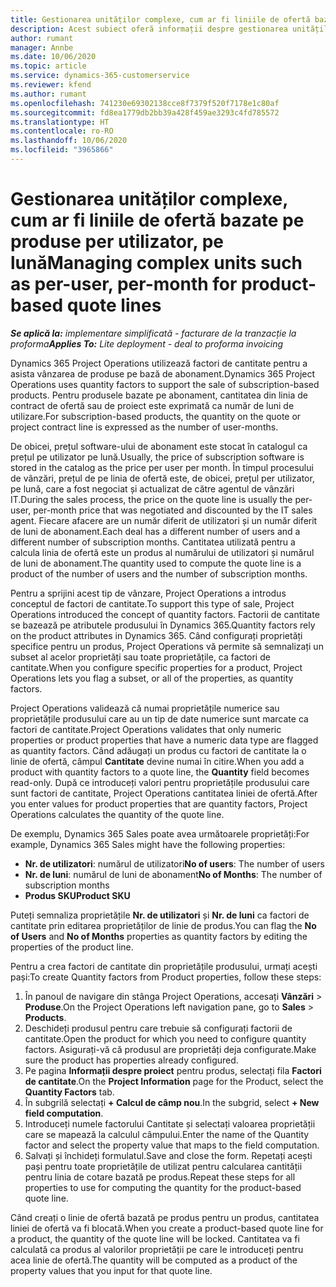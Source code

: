 ```yaml
---
title: Gestionarea unităților complexe, cum ar fi liniile de ofertă bazate pe produse per utilizator, pe lună
description: Acest subiect oferă informații despre gestionarea unităților complexe pentru linii de ofertă bazate pe produs.
author: rumant
manager: Annbe
ms.date: 10/06/2020
ms.topic: article
ms.service: dynamics-365-customerservice
ms.reviewer: kfend
ms.author: rumant
ms.openlocfilehash: 741230e69302138cce8f7379f520f7178e1c80af
ms.sourcegitcommit: fd8ea1779db2bb39a428f459ae3293c4fd785572
ms.translationtype: HT
ms.contentlocale: ro-RO
ms.lasthandoff: 10/06/2020
ms.locfileid: "3965866"
---
```

# <a name="managing-complex-units-such-as-per-user-per-month-for-product-based-quote-lines"></a><span data-ttu-id="b31c8-103">Gestionarea unităților complexe, cum ar fi liniile de ofertă bazate pe produse per utilizator, pe lună</span><span class="sxs-lookup"><span data-stu-id="b31c8-103">Managing complex units such as per-user, per-month for product-based quote lines</span></span>

<span data-ttu-id="b31c8-104">_**Se aplică la:** implementare simplificată - facturare de la tranzacție la proforma_</span><span class="sxs-lookup"><span data-stu-id="b31c8-104">_**Applies To:** Lite deployment - deal to proforma invoicing_</span></span>

<span data-ttu-id="b31c8-105">Dynamics 365 Project Operations utilizează factori de cantitate pentru a asista vânzarea de produse pe bază de abonament.</span><span class="sxs-lookup"><span data-stu-id="b31c8-105">Dynamics 365 Project Operations uses quantity factors to support the sale of subscription-based products.</span></span> <span data-ttu-id="b31c8-106">Pentru produsele bazate pe abonament, cantitatea din linia de contract de ofertă sau de proiect este exprimată ca număr de luni de utilizare.</span><span class="sxs-lookup"><span data-stu-id="b31c8-106">For subscription-based products, the quantity on the quote or project contract line is expressed as the number of user-months.</span></span>

<span data-ttu-id="b31c8-107">De obicei, prețul software-ului de abonament este stocat în catalogul ca prețul pe utilizator pe lună.</span><span class="sxs-lookup"><span data-stu-id="b31c8-107">Usually, the price of subscription software is stored in the catalog as the price per user per month.</span></span> <span data-ttu-id="b31c8-108">În timpul procesului de vânzări, prețul de pe linia de ofertă este, de obicei, prețul per utilizator, pe lună, care a fost negociat și actualizat de către agentul de vânzări IT.</span><span class="sxs-lookup"><span data-stu-id="b31c8-108">During the sales process, the price on the quote line is usually the per-user, per-month price that was negotiated and discounted by the IT sales agent.</span></span> <span data-ttu-id="b31c8-109">Fiecare afacere are un număr diferit de utilizatori și un număr diferit de luni de abonament.</span><span class="sxs-lookup"><span data-stu-id="b31c8-109">Each deal has a different number of users and a different number of subscription months.</span></span> <span data-ttu-id="b31c8-110">Cantitatea utilizată pentru a calcula linia de ofertă este un produs al numărului de utilizatori și numărul de luni de abonament.</span><span class="sxs-lookup"><span data-stu-id="b31c8-110">The quantity used to compute the quote line is a product of the number of users and the number of subscription months.</span></span>

<span data-ttu-id="b31c8-111">Pentru a sprijini acest tip de vânzare, Project Operations a introdus conceptul de factori de cantitate.</span><span class="sxs-lookup"><span data-stu-id="b31c8-111">To support this type of sale, Project Operations introduced the concept of quantity factors.</span></span> <span data-ttu-id="b31c8-112">Factorii de cantitate se bazează pe atributele produsului în Dynamics 365.</span><span class="sxs-lookup"><span data-stu-id="b31c8-112">Quantity factors rely on the product attributes in Dynamics 365.</span></span> <span data-ttu-id="b31c8-113">Când configurați proprietăți specifice pentru un produs, Project Operations vă permite să semnalizați un subset al acelor proprietăți sau toate proprietățile, ca factori de cantitate.</span><span class="sxs-lookup"><span data-stu-id="b31c8-113">When you configure specific properties for a product, Project Operations lets you flag a subset, or all of the properties, as quantity factors.</span></span>

<span data-ttu-id="b31c8-114">Project Operations validează că numai proprietățile numerice sau proprietățile produsului care au un tip de date numerice sunt marcate ca factori de cantitate.</span><span class="sxs-lookup"><span data-stu-id="b31c8-114">Project Operations validates that only numeric properties or product properties that have a numeric data type are flagged as quantity factors.</span></span> <span data-ttu-id="b31c8-115">Când adăugați un produs cu factori de cantitate la o linie de ofertă, câmpul **Cantitate** devine numai în citire.</span><span class="sxs-lookup"><span data-stu-id="b31c8-115">When you add a product with quantity factors to a quote line, the **Quantity** field becomes read-only.</span></span> <span data-ttu-id="b31c8-116">După ce introduceți valori pentru proprietățile produsului care sunt factori de cantitate, Project Operations cantitatea liniei de ofertă.</span><span class="sxs-lookup"><span data-stu-id="b31c8-116">After you enter values for product properties that are quantity factors, Project Operations calculates the quantity of the quote line.</span></span>

<span data-ttu-id="b31c8-117">De exemplu, Dynamics 365 Sales poate avea următoarele proprietăți:</span><span class="sxs-lookup"><span data-stu-id="b31c8-117">For example, Dynamics 365 Sales might have the following properties:</span></span>

- <span data-ttu-id="b31c8-118">**Nr. de utilizatori**: numărul de utilizatori</span><span class="sxs-lookup"><span data-stu-id="b31c8-118">**No of users**: The number of users</span></span>
- <span data-ttu-id="b31c8-119">**Nr. de luni**: numărul de luni de abonament</span><span class="sxs-lookup"><span data-stu-id="b31c8-119">**No of Months**: The number of subscription months</span></span>
- <span data-ttu-id="b31c8-120">**Produs SKU**</span><span class="sxs-lookup"><span data-stu-id="b31c8-120">**Product SKU**</span></span>

<span data-ttu-id="b31c8-121">Puteți semnaliza proprietățile **Nr. de utilizatori** și **Nr. de luni** ca factori de cantitate prin editarea proprietăților de linie de produs.</span><span class="sxs-lookup"><span data-stu-id="b31c8-121">You can flag the **No of Users** and **No of Months** properties as quantity factors by editing the properties of the product line.</span></span>

<span data-ttu-id="b31c8-122">Pentru a crea factori de cantitate din proprietățile produsului, urmați acești pași:</span><span class="sxs-lookup"><span data-stu-id="b31c8-122">To create Quantity factors from Product properties, follow these steps:</span></span>

1. <span data-ttu-id="b31c8-123">În panoul de navigare din stânga Project Operations, accesați **Vânzări** > **Produse**.</span><span class="sxs-lookup"><span data-stu-id="b31c8-123">On the Project Operations left navigation pane, go to **Sales** > **Products**.</span></span>
2. <span data-ttu-id="b31c8-124">Deschideți produsul pentru care trebuie să configurați factorii de cantitate.</span><span class="sxs-lookup"><span data-stu-id="b31c8-124">Open the product for which you need to configure quantity factors.</span></span> <span data-ttu-id="b31c8-125">Asigurați-vă că produsul are proprietăți deja configurate.</span><span class="sxs-lookup"><span data-stu-id="b31c8-125">Make sure the product has properties already configured.</span></span>
3. <span data-ttu-id="b31c8-126">Pe pagina **Informații despre proiect** pentru produs, selectați fila **Factori de cantitate**.</span><span class="sxs-lookup"><span data-stu-id="b31c8-126">On the **Project Information** page for the Product, select the **Quantity Factors** tab.</span></span>
4. <span data-ttu-id="b31c8-127">În subgrilă selectați **+ Calcul de câmp nou**.</span><span class="sxs-lookup"><span data-stu-id="b31c8-127">In the subgrid, select **+ New field computation**.</span></span>
5. <span data-ttu-id="b31c8-128">Introduceți numele factorului Cantitate și selectați valoarea proprietății care se mapează la calculul câmpului.</span><span class="sxs-lookup"><span data-stu-id="b31c8-128">Enter the name of the Quantity factor and select the property value that maps to the field computation.</span></span>
6. <span data-ttu-id="b31c8-129">Salvați și închideți formulatul.</span><span class="sxs-lookup"><span data-stu-id="b31c8-129">Save and close the form.</span></span> <span data-ttu-id="b31c8-130">Repetați acești pași pentru toate proprietățile de utilizat pentru calcularea cantității pentru linia de cotare bazată pe produs.</span><span class="sxs-lookup"><span data-stu-id="b31c8-130">Repeat these steps for all properties to use for computing the quantity for the product-based quote line.</span></span>

<span data-ttu-id="b31c8-131">Când creați o linie de ofertă bazată pe produs pentru un produs, cantitatea liniei de ofertă va fi blocată.</span><span class="sxs-lookup"><span data-stu-id="b31c8-131">When you create a product-based quote line for a product, the quantity of the quote line will be locked.</span></span> <span data-ttu-id="b31c8-132">Cantitatea va fi calculată ca produs al valorilor proprietății pe care le introduceți pentru acea linie de ofertă.</span><span class="sxs-lookup"><span data-stu-id="b31c8-132">The quantity will be computed as a product of the property values that you input for that quote line.</span></span>
